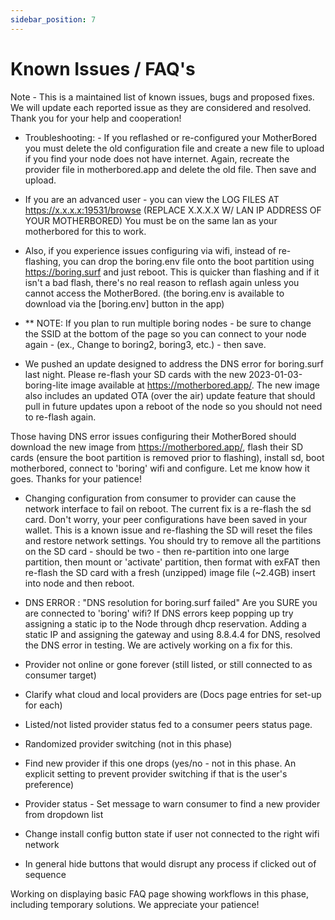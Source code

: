 ```yaml
---
sidebar_position: 7
---
```


# Known Issues / FAQ's

Note - This is a maintained list of known issues, bugs and proposed fixes. We will update each reported issue as they are considered and resolved. Thank you for your help and cooperation!

- Troubleshooting: - If you reflashed or re-configured your MotherBored you must delete the old configuration file and create a new file to upload if you find your node does not have internet. Again, recreate the provider file in motherbored.app and delete the old file. Then save and upload.

- If you are an advanced user - you can view the LOG FILES AT https://x.x.x.x:19531/browse (REPLACE X.X.X.X W/ LAN IP ADDRESS OF YOUR MOTHERBORED) You must be on the same lan as your motherbored for this to work.

- Also, if you experience issues configuring via wifi, instead of re-flashing, you can drop the boring.env file onto the boot partition using <https://boring.surf> and just reboot. This is quicker than flashing and if it isn't a bad flash, there's no real reason to reflash again unless you cannot access the MotherBored. (the boring.env is available to download via the [boring.env] button in the app)

- ** NOTE: If you plan to run multiple boring nodes - be sure to change the SSID at the bottom of the page so you can connect to your node again - (ex., Change to boring2, boring3, etc.) - then save.

- We pushed an update designed to address the DNS error for boring.surf last night. Please re-flash your SD cards with the new 2023-01-03-boring-lite image available at <https://motherbored.app/>. The new image also includes an updated OTA (over the air) update feature that should pull in future updates upon a reboot of the node so you should not need to re-flash again.  

Those having DNS error issues configuring their MotherBored should download the new image from <https://motherbored.app/>, flash their SD cards (ensure the boot partition is removed prior to flashing), install sd, boot motherbored, connect to 'boring' wifi and configure. Let me know how it goes. Thanks for your patience!  

- Changing configuration from consumer to provider can cause the network interface to fail on reboot. The current fix is a re-flash the sd card. Don't worry, your peer configurations have been saved in your wallet. This is a known issue and re-flashing the SD will reset the files and restore network settings. You should try to remove all the partitions on the SD card - should be two - then re-partition into one large partition, then mount or 'activate' partition, then format with exFAT then re-flash the SD card with a fresh (unzipped) image file (~2.4GB) insert into node and then reboot.

- DNS ERROR : "DNS resolution for boring.surf failed"  Are you SURE you are connected to 'boring' wifi?  If  DNS errors keep popping up try assigning a static ip to the Node through dhcp reservation. Adding a static IP and assigning the gateway and using 8.8.4.4 for DNS, resolved the DNS error in testing. We are actively working on a fix for this.

- Provider not online or gone forever (still listed, or still connected to as consumer target)

- Clarify what cloud and local providers are (Docs page entries for set-up for each)
- Listed/not listed provider status fed to a consumer peers status page.
- Randomized provider switching (not in this phase)
- Find new provider if this one drops (yes/no - not in this phase. An explicit setting to prevent provider switching if that is the user's preference)
- Provider status - Set message to warn consumer to find a new provider from dropdown list
- Change install config button state if user not connected to the right wifi network
- In general hide buttons that would disrupt any process if clicked out of sequence

Working on displaying basic FAQ page showing workflows in this phase, including temporary solutions. We appreciate your patience!
